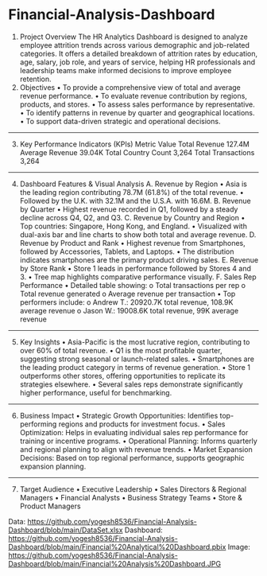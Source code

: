 # Financial-Analysis-Dashboard

1. Project Overview
  The HR Analytics Dashboard is designed to analyze employee attrition trends across various demographic and job-related categories. It offers a detailed breakdown of attrition rates by education, age, salary, job role, and years of service, helping HR professionals and leadership teams make informed decisions to improve employee retention.
2. Objectives
•	To provide a comprehensive view of total and average revenue performance.
•	To evaluate revenue contribution by regions, products, and stores.
•	To assess sales performance by representative.
•	To identify patterns in revenue by quarter and geographical locations.
•	To support data-driven strategic and operational decisions.
________________________________________
3. Key Performance Indicators (KPIs)
Metric	Value
Total Revenue	127.4M
Average Revenue	39.04K
Total Country Count	3,264
Total Transactions	3,264
________________________________________
4. Dashboard Features & Visual Analysis
A. Revenue by Region
•	Asia is the leading region contributing 78.7M (61.8%) of the total revenue.
•	Followed by the U.K. with 32.1M and the U.S.A. with 16.6M.
B. Revenue by Quarter
•	Highest revenue recorded in Q1, followed by a steady decline across Q4, Q2, and Q3.
C. Revenue by Country and Region
•	Top countries: Singapore, Hong Kong, and England.
•	Visualized with dual-axis bar and line charts to show both total and average revenue.
D. Revenue by Product and Rank
•	Highest revenue from Smartphones, followed by Accessories, Tablets, and Laptops.
•	The distribution indicates smartphones are the primary product driving sales.
E. Revenue by Store Rank
•	Store 1 leads in performance followed by Stores 4 and 3.
•	Tree map highlights comparative performance visually.
F. Sales Rep Performance
•	Detailed table showing:
o	Total transactions per rep
o	Total revenue generated
o	Average revenue per transaction
•	Top performers include:
o	Andrew T.: 20920.7K total revenue, 108.9K average revenue
o	Jason W.: 19008.6K total revenue, 99K average revenue
________________________________________
5. Key Insights
•	Asia-Pacific is the most lucrative region, contributing to over 60% of total revenue.
•	Q1 is the most profitable quarter, suggesting strong seasonal or launch-related sales.
•	Smartphones are the leading product category in terms of revenue generation.
•	Store 1 outperforms other stores, offering opportunities to replicate its strategies elsewhere.
•	Several sales reps demonstrate significantly higher performance, useful for benchmarking.
________________________________________
6. Business Impact
•	Strategic Growth Opportunities: Identifies top-performing regions and products for investment focus.
•	Sales Optimization: Helps in evaluating individual sales rep performance for training or incentive programs.
•	Operational Planning: Informs quarterly and regional planning to align with revenue trends.
•	Market Expansion Decisions: Based on top regional performance, supports geographic expansion planning.
________________________________________
7. Target Audience
•	Executive Leadership
•	Sales Directors & Regional Managers
•	Financial Analysts
•	Business Strategy Teams
•	Store & Product Managers

Data: https://github.com/yogesh8536/Financial-Analysis-Dashboard/blob/main/DataSet.xlsx
Dashboard: https://github.com/yogesh8536/Financial-Analysis-Dashboard/blob/main/Financial%20Analytical%20Dashboard.pbix
Image: https://github.com/yogesh8536/Financial-Analysis-Dashboard/blob/main/Financial%20Analysis%20Dashboard.JPG
